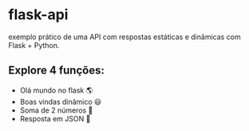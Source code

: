 # flask-api
exemplo prático de uma API com respostas estáticas e dinâmicas com Flask + Python.

## Explore 4 funções:
- Olá mundo no flask 🌎
- Boas vindas dinâmico 😃
- Soma de 2 números 🔢
- Resposta em JSON 📃
